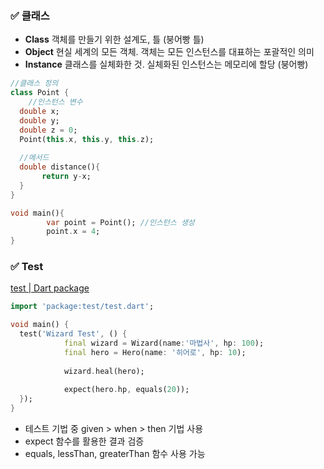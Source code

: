 ### ✅ 클래스

- **Class** 객체를 만들기 위한 설계도, 틀 (붕어빵 틀)
- **Object** 현실 세계의 모든 객체. 객체는 모든 인스턴스를 대표하는 포괄적인 의미
- **Instance** 클래스를 실체화한 것. 실체화된 인스턴스는 메모리에 할당 (붕어빵)

```dart
//클래스 정의
class Point {
	//인스턴스 변수
  double x;
  double y;
  double z = 0;
  Point(this.x, this.y, this.z);
  
  //메서드
  double distance(){
	   return y-x;
  }
}

void main(){
		var point = Point(); //인스턴스 생성
		point.x = 4; 
}
```

### ✅ Test

[test | Dart package](https://pub.dev/packages/test#writing-tests)

```dart
import 'package:test/test.dart';

void main() {
  test('Wizard Test', () {
			final wizard = Wizard(name:'마법사', hp: 100);
			final hero = Hero(name: '히어로', hp: 10);
			
			wizard.heal(hero);
			
			expect(hero.hp, equals(20));
  });
}
```

- 테스트 기법 중 given > when > then 기법 사용
- expect 함수를 활용한 결과 검증
- equals, lessThan, greaterThan 함수 사용 가능
